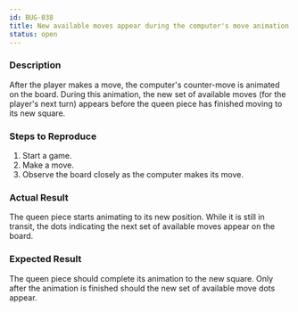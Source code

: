 ```yaml
---
id: BUG-038
title: New available moves appear during the computer's move animation
status: open
---
```


### Description

After the player makes a move, the computer's counter-move is animated on the board. During this animation, the new set of available moves (for the player's next turn) appears before the queen piece has finished moving to its new square.

### Steps to Reproduce

1.  Start a game.
2.  Make a move.
3.  Observe the board closely as the computer makes its move.

### Actual Result

The queen piece starts animating to its new position. While it is still in transit, the dots indicating the next set of available moves appear on the board.

### Expected Result

The queen piece should complete its animation to the new square. Only after the animation is finished should the new set of available move dots appear. 
